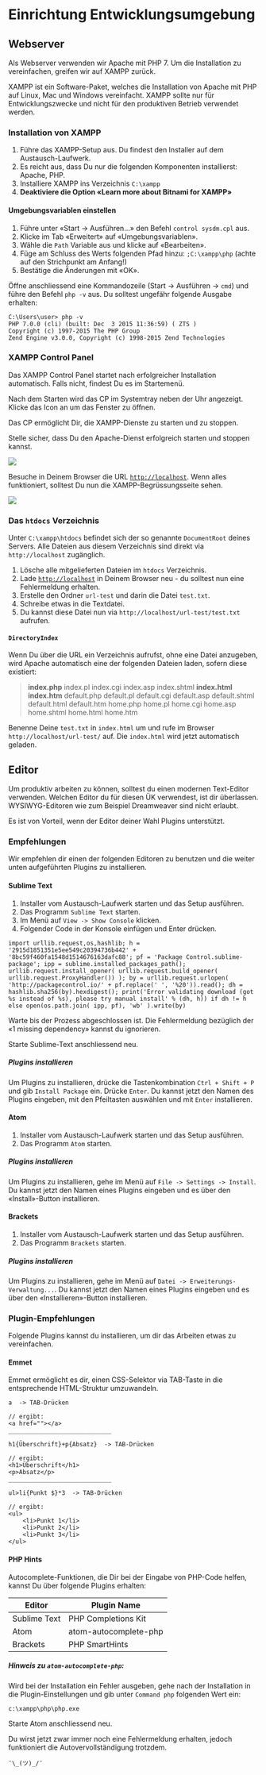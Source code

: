 # Einrichtung Entwicklungsumgebung

## Webserver

Als Webserver verwenden wir Apache mit PHP 7. Um die Installation zu vereinfachen, greifen wir auf XAMPP zurück.

XAMPP ist ein Software-Paket, welches die Installation von Apache mit PHP auf Linux, Mac und Windows vereinfacht. XAMPP sollte nur für Entwicklungszwecke und nicht für den produktiven Betrieb verwendet werden.

### Installation von XAMPP

1. Führe das XAMPP-Setup aus. Du findest den Installer auf dem Austausch-Laufwerk.
2. Es reicht aus, dass Du nur die folgenden Komponenten installierst: Apache, PHP.
3. Installiere XAMPP ins Verzeichnis `C:\xampp`
4. **Deaktiviere die Option «Learn more about Bitnami for XAMPP»**

#### Umgebungsvariablen einstellen

1. Führe unter «Start -> Ausführen...» den Befehl `control sysdm.cpl` aus.
2. Klicke im Tab «Erweitert» auf «Umgebungsvariablen».
3. Wähle die `Path` Variable aus und klicke auf «Bearbeiten».
4. Füge am Schluss des Werts folgenden Pfad hinzu: `;C:\xampp\php` (achte auf den Strichpunkt am Anfang!)
5. Bestätige die Änderungen mit «OK».

Öffne anschliessend eine Kommandozeile (Start -> Ausführen -> `cmd`) und führe den Befehl `php -v` aus. Du solltest ungefähr folgende Ausgabe erhalten:

```
C:\Users\user> php -v
PHP 7.0.0 (cli) (built: Dec  3 2015 11:36:59) ( ZTS )
Copyright (c) 1997-2015 The PHP Group
Zend Engine v3.0.0, Copyright (c) 1998-2015 Zend Technologies
```

### XAMPP Control Panel

Das XAMPP Control Panel startet nach erfolgreicher Installation automatisch. Falls nicht, findest Du es im Startemenü.

Nach dem Starten wird das CP im Systemtray neben der Uhr angezeigt. Klicke das Icon an um das Fenster zu öffnen.

Das CP ermöglicht Dir, die XAMPP-Dienste zu starten und zu stoppen.

Stelle sicher, dass Du den Apache-Dienst erfolgreich starten und stoppen kannst.

![](res/xampp-cp.png)

Besuche in Deinem Browser die URL [`http://localhost`](http://localhost). Wenn alles funktioniert, solltest Du nun die XAMPP-Begrüssungsseite sehen.

![](res/xampp-dashboard.png)


### Das `htdocs` Verzeichnis

Unter `C:\xampp\htdocs` befindet sich der so genannte `DocumentRoot` deines Servers. Alle Dateien aus diesem Verzeichnis sind direkt via `http://localhost` zugänglich.

1. Lösche alle mitgelieferten Dateien im `htdocs` Verzeichnis.
2. Lade [`http://localhost`](http://localhost) in Deinem Browser neu - du solltest nun eine Fehlermeldung erhalten.
3. Erstelle den Ordner `url-test` und darin die Datei `test.txt`.
4. Schreibe etwas in die Textdatei.
5. Du kannst diese Datei nun via `http://localhost/url-test/test.txt` aufrufen.

#### `DirectoryIndex`

Wenn Du über die URL ein Verzeichnis aufrufst, ohne eine Datei anzugeben, wird Apache automatisch eine der folgenden Dateien laden, sofern diese existiert:

> **index.php** index.pl index.cgi index.asp index.shtml **index.html** **index.htm** default.php default.pl default.cgi default.asp default.shtml default.html default.htm home.php home.pl home.cgi home.asp home.shtml home.html home.htm

Benenne Deine `test.txt` in `index.html` um und rufe im Browser `http://localhost/url-test/` auf. Die `index.html` wird jetzt automatisch geladen.


## Editor

Um produktiv arbeiten zu können, solltest du einen modernen Text-Editor verwenden. Welchen Editor du für diesen ÜK verwendest, ist dir überlassen. WYSIWYG-Editoren wie zum Beispiel Dreamweaver sind nicht erlaubt.

Es ist von Vorteil, wenn der Editor deiner Wahl Plugins unterstützt.

### Empfehlungen

Wir empfehlen dir einen der folgenden Editoren zu benutzen und die weiter unten aufgeführten Plugins zu installieren.

#### Sublime Text

1. Installer vom Austausch-Laufwerk starten und das Setup ausführen.
2. Das Programm `Sublime Text` starten.
3. Im Menü auf `View -> Show Console` klicken.
4. Folgender Code in der Konsole einfügen und Enter drücken.

```
import urllib.request,os,hashlib; h = '2915d1851351e5ee549c20394736b442' + '8bc59f460fa1548d1514676163dafc88'; pf = 'Package Control.sublime-package'; ipp = sublime.installed_packages_path(); urllib.request.install_opener( urllib.request.build_opener( urllib.request.ProxyHandler()) ); by = urllib.request.urlopen( 'http://packagecontrol.io/' + pf.replace(' ', '%20')).read(); dh = hashlib.sha256(by).hexdigest(); print('Error validating download (got %s instead of %s), please try manual install' % (dh, h)) if dh != h else open(os.path.join( ipp, pf), 'wb' ).write(by)
```

Warte bis der Prozess abgeschlossen ist. Die Fehlermeldung bezüglich der «1 missing dependency» kannst du ignorieren.

Starte Sublime-Text anschliessend neu.

##### Plugins installieren

Um Plugins zu installieren, drücke die Tastenkombination `Ctrl + Shift + P` und gib `Install Package` ein. Drücke `Enter`. Du kannst jetzt den Namen des Plugins eingeben, mit den Pfeiltasten auswählen und mit `Enter` installieren.

#### Atom

1. Installer vom Austausch-Laufwerk starten und das Setup ausführen.
2. Das Programm `Atom` starten.

##### Plugins __installieren__

Um Plugins zu installieren, gehe im Menü auf `File -> Settings -> Install`. Du kannst jetzt den Namen eines Plugins eingeben und es über den «Install»-Button installieren.

#### Brackets

1. Installer vom Austausch-Laufwerk starten und das Setup ausführen.
2. Das Programm `Brackets` starten.

##### Plugins installieren

Um Plugins zu installieren, gehe im Menü auf `Datei -> Erweiterungs-Verwaltung...`. Du kannst jetzt den Namen eines Plugins eingeben und es über den «Installieren»-Button installieren.


### Plugin-Empfehlungen

Folgende Plugins kannst du installieren, um dir das Arbeiten etwas zu vereinfachen.

#### Emmet

Emmet ermöglicht es dir, einen CSS-Selektor via TAB-Taste in die entsprechende HTML-Struktur umzuwandeln.

```
a  -> TAB-Drücken

// ergibt:
<a href=""></a>
_____________________________

h1{Überschrift}+p{Absatz}  -> TAB-Drücken

// ergibt:
<h1>Überschrift</h1>
<p>Absatz</p>
_____________________________

ul>li{Punkt $}*3  -> TAB-Drücken

// ergibt:
<ul>
    <li>Punkt 1</li>
    <li>Punkt 2</li>
    <li>Punkt 3</li>
</ul>
```

#### PHP Hints

Autocomplete-Funktionen, die Dir bei der Eingabe von PHP-Code helfen, kannst Du über folgende Plugins erhalten:

|    Editor    |      Plugin Name      |
|--------------|-----------------------|
| Sublime Text | PHP Completions Kit   |
| Atom         | atom-autocomplete-php |
| Brackets     | PHP SmartHints        |

##### Hinweis zu `atom-autocomplete-php`:

Wird bei der Installation ein Fehler ausgeben, gehe nach der Installation in die Plugin-Einstellungen und gib unter `Command php` folgenden Wert ein:

```
c:\xampp\php\php.exe
```

Starte Atom anschliessend neu.

Du wirst jetzt zwar immer noch eine Fehlermeldung erhalten, jedoch funktioniert die Autovervollständigung trotzdem.

`¯\_(ツ)_/¯`
